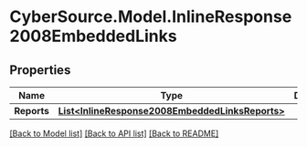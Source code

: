 # CyberSource.Model.InlineResponse2008EmbeddedLinks
## Properties

Name | Type | Description | Notes
------------ | ------------- | ------------- | -------------
**Reports** | [**List&lt;InlineResponse2008EmbeddedLinksReports&gt;**](InlineResponse2008EmbeddedLinksReports.md) |  | [optional] 

[[Back to Model list]](../README.md#documentation-for-models) [[Back to API list]](../README.md#documentation-for-api-endpoints) [[Back to README]](../README.md)

